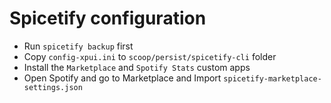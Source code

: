 # Spicetify configuration

* Run `spicetify backup` first
* Copy `config-xpui.ini` to `scoop/persist/spicetify-cli` folder
* Install the `Marketplace` and `Spotify Stats` custom apps
* Open Spotify and go to Marketplace and Import `spicetify-marketplace-settings.json`
